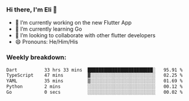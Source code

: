 ### Hi there, I'm Eli 👋
- 🔭 I’m currently working on the new Flutter App
- 🌱 I’m currently learning Go
- 🦄 I’m looking to collaborate with other flutter developers
- 😄 Pronouns: He/Him/His

### Weekly breakdown:
<!--START_SECTION:waka-->

```txt
Dart          33 hrs 33 mins  ████████████████████████░   95.91 %
TypeScript    47 mins         ▓░░░░░░░░░░░░░░░░░░░░░░░░   02.25 %
YAML          35 mins         ▒░░░░░░░░░░░░░░░░░░░░░░░░   01.69 %
Python        2 mins          ░░░░░░░░░░░░░░░░░░░░░░░░░   00.12 %
Go            0 secs          ░░░░░░░░░░░░░░░░░░░░░░░░░   00.02 %
```

<!--END_SECTION:waka-->
